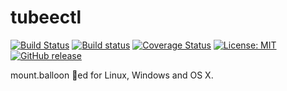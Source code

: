 # tubeectl

[![Build Status](https://travis-ci.org/gyselroth/balloon-client-fuse.svg)](https://travis-ci.org/gyselroth/balloon-client-fuse)
[![Build status](https://ci.appveyor.com/api/projects/status/x4c9wuvilbvgc6yw?svg=true)](https://ci.appveyor.com/project/raffis/balloon-client-fuse)
[![Coverage Status](https://coveralls.io/repos/github/gyselroth/balloon-client-fuse/badge.svg?branch=master)](https://coveralls.io/github/gyselroth/balloon-client-fuse?branch=master)
[![License: MIT](https://img.shields.io/badge/License-MIT-yellow.svg)](https://opensource.org/licenses/MIT)
[![GitHub release](https://img.shields.io/github/release/gyselroth/balloon-client-fuse.svg)](https://github.com/gyselroth/balloon-client-fuse/releases)

mount.balloon :ship:ed for Linux, Windows and OS X.
